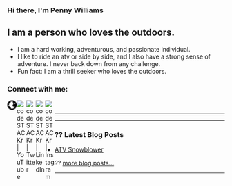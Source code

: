 ### Hi there, I'm Penny Williams
## I am a person who loves the outdoors.

-  I am a hard working, adventurous, and passionate individual. 
-  I like to ride an atv or side by side, and I also have a strong sense of adventure. I never back down from any challenge.
-  Fun fact: I am a thrill seeker who loves the outdoors.


### Connect with me:

[<img align="left" alt="codeSTACKr.com" width="22px" src="https://raw.githubusercontent.com/iconic/open-iconic/master/svg/globe.svg" />][website]
[<img align="left" alt="codeSTACKr | YouTube" width="22px" src="https://cdn.jsdelivr.net/npm/simple-icons@v3/icons/youtube.svg" />][youtube]
[<img align="left" alt="codeSTACKr | Twitter" width="22px" src="https://cdn.jsdelivr.net/npm/simple-icons@v3/icons/twitter.svg" />][twitter]
[<img align="left" alt="codeSTACKr | LinkedIn" width="22px" src="https://cdn.jsdelivr.net/npm/simple-icons@v3/icons/linkedin.svg" />][linkedin]
[<img align="left" alt="codeSTACKr | Instagram" width="22px" src="https://cdn.jsdelivr.net/npm/simple-icons@v3/icons/instagram.svg" />][instagram]

<br />

---

---

### ?? Latest Blog Posts

<!-- BLOG-POST-LIST:START -->
- [ATV Snowblower](https://pwilliams-atv-outdoor-adventures.blogspot.com/2021/10/atv-snowblower.html)
<!-- BLOG-POST-LIST:END -->

?? [more blog posts...](https://theministerofcapitalism.com/blog/)

---


[website]: https://pwilliams-atv-outdoor-adventures.blogspot.com/
[twitter]: https://twitter.com/williamspenny01 
[youtube]: https://www.youtube.com/channel/UCdr14c1LRgTzlFlO8MMPJmw
[instagram]: https://www.instagram.com/pwilliamsadventure/
[linkedin]: https://ca.linkedin.com/in/theministerofcapitalism
